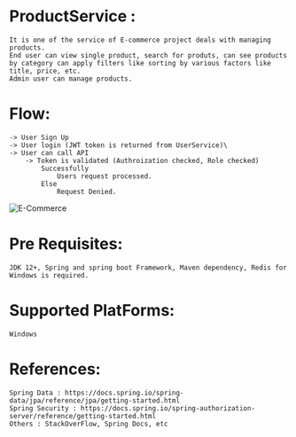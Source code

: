 # ProductService : 
	It is one of the service of E-commerce project deals with managing products.
	End user can view single product, search for produts, can see products by category can apply filters like sorting by various factors like title, price, etc.
	Admin user can manage products.

# Flow:
	-> User Sign Up 
	-> User login (JWT token is returned from UserService)\
	-> User can call API 
 		-> Token is validated (Authroization checked, Role checked)
			Successfully
				Users request processed.
			Else 
				Request Denied.
![E-Commerce](https://github.com/viddy09/ProductService/assets/70717147/2622fe4a-f749-4481-97a3-ca5870dc764c)


# Pre Requisites:
  	JDK 12+, Spring and spring boot Framework, Maven dependency, Redis for Windows is required.

# Supported PlatForms:
  	Windows

# References:
  	Spring Data : https://docs.spring.io/spring-data/jpa/reference/jpa/getting-started.html
  	Spring Security : https://docs.spring.io/spring-authorization-server/reference/getting-started.html
  	Others : StackOverFlow, Spring Docs, etc
  
